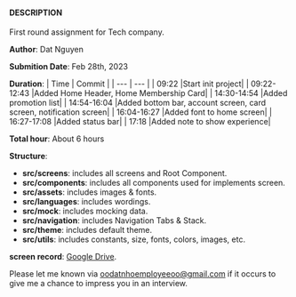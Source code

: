 #### DESCRIPTION

First round assignment for Tech company.

**Author**: Dat Nguyen

**Submition Date**: Feb 28th, 2023

**Duration**:
| Time | Commit |
| --- | --- |
| 09:22 |Start init project|
| 09:22-12:43 |Added Home Header, Home Membership Card|
| 14:30-14:54 |Added promotion list|
| 14:54-16:04 |Added bottom bar, account screen, card screen, notification screen|
| 16:04-16:27 |Added font to home screen|
| 16:27-17:08 |Added status bar|
| 17:18 |Added note to show experience|

**Total hour**: About 6 hours

**Structure**:

- **src/screens**: includes all screens and Root Component.
- **src/components**: includes all components used for implements screen.
- **src/assets**: includes images & fonts.
- **src/languages**: includes wordings.
- **src/mock**: includes mocking data.
- **src/navigation**: includes Navigation Tabs & Stack.
- **src/theme**: includes default theme.
- **src/utils**: includes constants, size, fonts, colors, images, etc.

**screen record**: [Google Drive](https://drive.google.com/file/d/1Ut_CO2EJu8PKbtp4dqy4ih_nMFdukUvn/view?usp=share_link).

Please let me known via oodatnhoemployeeoo@gmail.com if it occurs to give me a chance to impress you in an interview.
